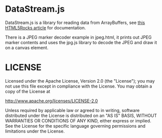 DataStream.js
=============

DataStream.js is a library for reading data from ArrayBuffers, see [this HTML5Rocks article](http://www.html5rocks.com/en/tutorials/webgl/typed_arrays/) for documentation.

There is a JPEG marker decoder example in jpeg.html, it prints out JPEG marker contents and uses the jpg.js library to decode the JPEG and draw it on a canvas element.

LICENSE
=======

Licensed under the Apache License, Version 2.0 (the "License");
you may not use this file except in compliance with the License.
You may obtain a copy of the License at

   http://www.apache.org/licenses/LICENSE-2.0

Unless required by applicable law or agreed to in writing, software
distributed under the License is distributed on an "AS IS" BASIS,
WITHOUT WARRANTIES OR CONDITIONS OF ANY KIND, either express or implied.
See the License for the specific language governing permissions and
limitations under the License.
